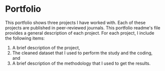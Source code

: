 # Portfolio
This portfolio shows three projects I have worked with. Each of these projects are published in peer-reviewed journals.
This portfolio readme's file provides a general description of each project.
For each project, I include the following items:
1. A brief description of the project,
2. The cleaned dataset that I used to perform the study and the coding, and 
3. A brief description of the methodology that I used to get the results.
